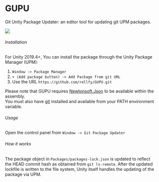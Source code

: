 # GUPU
Git Unity Package Updater: an editor tool for updating git UPM packages.

![](https://repository-images.githubusercontent.com/340872960/f3ae3780-7570-11eb-8b59-3741bbc8cd99)

###### Installation
For Unity 2019.4+, You can install the package through the Unity Package Manager (UPM):

1. `Window -> Package Manager`
2. `+ (Add package button) -> Add Package from git URL`
3. Use the URL `https://github.com/rellfy/GUPU.git`

Please note that GUPU requires [Newtonsoft.Json](https://www.newtonsoft.com/json) to be available within the assembly.  
You must also have [git](https://git-scm.com/) installed and available from your PATH environment variable.
###### Usage
Open the control panel from `Window -> Git Package Updater`
###### How it works
The package object in `Packages/packages-lock.json` is updated to reflect the HEAD commit hash as obtained from `git ls-remote`. After the updated lockfile is written to the file system, Unity itself handles the updating of the package via UPM.